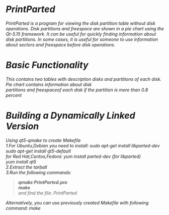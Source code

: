 # *PrintParted* 

*PrintParted is a program for viewing the disk partition table without disk operations. Disk partitions and freespace are shown in a pie chart using the Qt-5.15 framework. It can be useful for quickly finding information about disk partitions. In some cases, it is useful for someone to use information about sectors and freespace before disk operations.* 


# *Basic Functionality*

*This contains two tables with description disks and partitions of each disk. Pie chart contains information about disk* <br /> 
*partitions and freespaceof each disk if the partition is more than 0.8 percent*<br /> 


# *Building a Dynamically Linked Version*

*Using qt5-qmake to create Makefile*<br />
*1.For Ubuntu,Debian you need to install: sudo apt-get install libparted-dev*<br />
*sudo apt-get install qt5-default*<br /> 
*for Red Hat,Centos,Fedora:  yum install parted-dev (for libparted)*<br />
*yum install qt5*<br /> 
*2.Extract the tarball*<br />
*3.Run the following commands:*<br />
>*__qmake PrintParted.pro__*<br />
>*__make__* <br /> 
>*and find the file: PrintParted*<br />

*Alternatively, you can use previously created Makefile with following command: make*<br /> 

